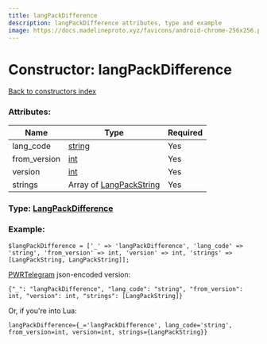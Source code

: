```yaml
---
title: langPackDifference
description: langPackDifference attributes, type and example
image: https://docs.madelineproto.xyz/favicons/android-chrome-256x256.png
---
```

# Constructor: langPackDifference  
[Back to constructors index](index.md)



### Attributes:

| Name     |    Type       | Required |
|----------|---------------|----------|
|lang\_code|[string](../types/string.md) | Yes|
|from\_version|[int](../types/int.md) | Yes|
|version|[int](../types/int.md) | Yes|
|strings|Array of [LangPackString](../types/LangPackString.md) | Yes|



### Type: [LangPackDifference](../types/LangPackDifference.md)


### Example:

```
$langPackDifference = ['_' => 'langPackDifference', 'lang_code' => 'string', 'from_version' => int, 'version' => int, 'strings' => [LangPackString, LangPackString]];
```  

[PWRTelegram](https://pwrtelegram.xyz) json-encoded version:

```
{"_": "langPackDifference", "lang_code": "string", "from_version": int, "version": int, "strings": [LangPackString]}
```


Or, if you're into Lua:  


```
langPackDifference={_='langPackDifference', lang_code='string', from_version=int, version=int, strings={LangPackString}}

```


